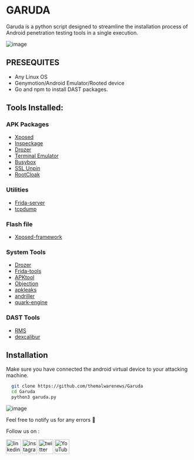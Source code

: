 
# GARUDA

Garuda is a python script designed to streamline the installation process of Android penetration testing tools in a single execution.

![image](https://github.com/themalwarenews/Garuda/assets/31186224/84b0efdb-8f27-4d03-bfaf-32263d8deaae)



## PRESEQUITES 
- Any Linux OS
- Genymotion/Android Emulator/Rooted device
- Go and npm to install DAST packages.



## Tools Installed:

### APK Packages

* [Xposed](http://repo.xposed.info/module/de.robv.android.xposed.installer)
* [Inspeckage](https://github.com/ac-pm/Inspeckage)
* [Drozer](https://labs.mwrinfosecurity.com/tools/drozer/)
* [Terminal Emulator](https://play.google.com/store/apps/details?id=jackpal.androidterm&hl=en)
* [Busybox](https://play.google.com/store/apps/details?id=stericson.busybox)
* [SSL Unpin](https://github.com/ac-pm/SSLUnpinning_Xposed)
* [RootCloak](http://repo.xposed.info/module/com.devadvance.rootcloak2)


### Utilities

* [Frida-server](https://frida.re/)
* [tcpdump](https://www.androidtcpdump.com/)

### Flash file

* [Xposed-framework](https://repo.xposed.info/)

### System Tools

* [Drozer](https://labs.mwrinfosecurity.com/tools/drozer/)
* [Frida-tools](https://frida.re/)
* [APKtool](https://apktool.org/)
* [Objection](https://github.com/sensepost/objection)
* [apkleaks](https://github.com/dwisiswant0/apkleaks)
* [andriller](https://github.com/den4uk/andriller)
* [quark-engine](https://github.com/quark-engine/quark-engine)


### DAST Tools

* [RMS](https://github.com/m0bilesecurity/RMS-Runtime-Mobile-Security)
* [dexcalibur](https://github.com/FrenchYeti/dexcalibur)


## Installation

 Make sure you have connected the android virtual device to your attacking machine.

```bash
  git clone https://github.com/themalwarenews/Garuda
  cd Garuda
  python3 garuda.py
```
![image](https://github.com/themalwarenews/Garuda/assets/31186224/35c783c7-aa57-47e3-a1d8-6d8b05883f12)


 Feel free to notify us for any errors :slightly_smiling_face:
  
  Follow us on :

[<img src='https://user-images.githubusercontent.com/100226024/229274315-c12a320c-cf5b-44da-ae6d-f3811957663d.svg' alt='linkedin' height='40'>](https://www.linkedin.com/in/anonsharan/) 	 [<img src='https://user-images.githubusercontent.com/100226024/229274268-453d1eec-4d98-4dad-80c8-885b4c6d0854.svg' alt='instagram' height='40'>](https://www.instagram.com/hackwithsharan/)  [<img src='https://user-images.githubusercontent.com/100226024/229274348-8af09e55-c563-4e0c-9118-59af0fda9df9.svg' alt='twitter' height='40'>](https://twitter.com/anon_sharzzk)  [<img src='https://user-images.githubusercontent.com/100226024/229274377-07f7c7d2-2cf9-4bfc-8727-0eba0eb4cfe4.svg' alt='YouTube' height='40'>](https://www.youtube.com/channel/ByteTheories)


    

